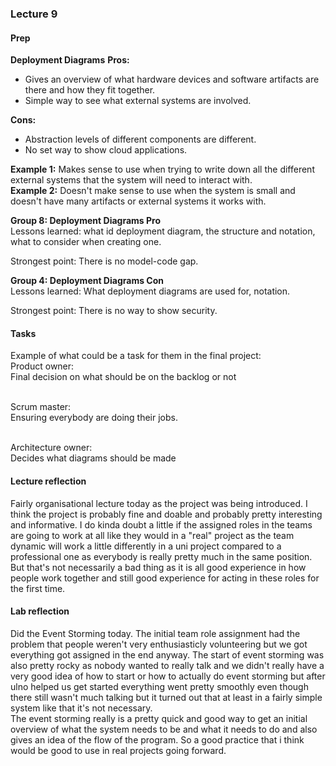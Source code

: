 ### Lecture 9
#### Prep
**Deployment Diagrams**
**Pros:**
* Gives an overview of what hardware devices and software artifacts are there and how they fit together.
* Simple way to see what external systems are involved.<br>

**Cons:**
* Abstraction levels of different components are different.
* No set way to show cloud applications.<br>

**Example 1:** Makes sense to use when trying to write down all the different external systems that the system will need to interact with.<br>
**Example 2:** Doesn't make sense to use when the system is small and doesn't have many artifacts or external systems it works with.<br>

**Group 8: Deployment Diagrams Pro** <br>
Lessons learned: what id deployment diagram, the structure and notation, what to consider when creating one.

Strongest point: There is no model-code gap.

**Group 4: Deployment Diagrams Con** <br>
Lessons learned: What deployment diagrams are used for, notation.

Strongest point: There is no way to show security.

#### Tasks
Example of what could be a task for them in the final project:<br>
Product owner:<br>
Final decision on what should be on the backlog or not<br><br>

Scrum master:<br>
Ensuring everybody are doing their jobs.<br><br>

Architecture owner:<br>
Decides what diagrams should be made

#### Lecture reflection
Fairly organisational lecture today as the project was being introduced. I think the project is probably fine and doable and probably pretty
interesting and informative. I do kinda doubt a little if the assigned roles in the teams are going to work at all like they would in a
"real" project as the team dynamic will work a little differently in a uni project compared to a professional one as everybody is really
pretty much in the same position. But that's not necessarily a bad thing as it is all good experience in how people work together and
still good experience for acting in these roles for the first time. 

#### Lab reflection
Did the Event Storming today. The initial team role assignment had the problem that people weren't very enthusiasticly volunteering but we got 
everything got assigned in the end anyway. The start of event storming was also pretty rocky as nobody wanted to really talk and we didn't really
have a very good idea of how to start or how to actually do event storming but after ulno helped us get started everything went pretty smoothly
even though there still wasn't much talking but it turned out that at least in a fairly simple system like that it's not necessary. <br>
The event storming really is a pretty quick and good way to get an initial overview of what the system needs to be and what it needs to do
and also gives an idea of the flow of the program. So a good practice that i think would be good to use in real projects going forward.
